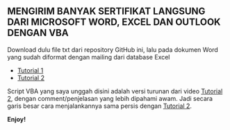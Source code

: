 ## MENGIRIM BANYAK SERTIFIKAT LANGSUNG DARI MICROSOFT WORD, EXCEL DAN OUTLOOK DENGAN VBA
Download dulu file txt dari repository GitHub ini, lalu pada dokumen Word yang sudah diformat dengan mailing dari database Excel
- [Tutorial 1](https://youtu.be/YszJte68Qu4)
- [Tutorial 2](https://youtu.be/tTOVbMkSevw)

Script VBA yang saya unggah disini adalah versi turunan dari video [Tutorial 2](https://youtu.be/tTOVbMkSevw), dengan comment/penjelasan yang lebih dipahami awam. Jadi secara garis besar cara menjalankannya sama persis dengan [Tutorial 2](https://youtu.be/tTOVbMkSevw).

**Enjoy!**
